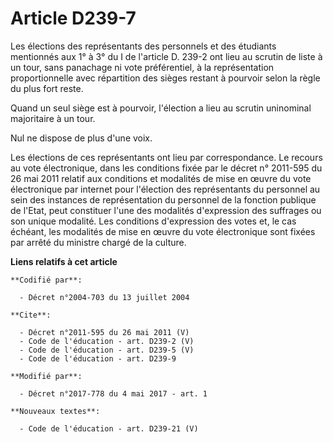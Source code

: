 # Article D239-7

Les élections des représentants des personnels et des étudiants mentionnés aux 1° à 3° du I de l'article D. 239-2 ont lieu au
scrutin de liste à un tour, sans panachage ni vote préférentiel, à la représentation proportionnelle avec répartition des
sièges restant à pourvoir selon la règle du plus fort reste. 

Quand un seul siège est à pourvoir, l'élection a lieu au scrutin uninominal majoritaire à un tour. 

Nul ne dispose de plus d'une voix. 

Les élections de ces représentants ont lieu par correspondance. Le recours au vote électronique, dans les conditions fixée
par le décret n° 2011-595 du 26 mai 2011 relatif aux conditions et modalités de mise en œuvre du vote électronique par
internet pour l'élection des représentants du personnel au sein des instances de représentation du personnel de la fonction
publique de l'Etat, peut constituer l'une des modalités d'expression des suffrages ou son unique modalité. Les conditions
d'expression des votes et, le cas échéant, les modalités de mise en œuvre du vote électronique sont fixées par arrêté du
ministre chargé de la culture.

**Liens relatifs à cet article**

	**Codifié par**:

	  - Décret n°2004-703 du 13 juillet 2004

	**Cite**:

	  - Décret n°2011-595 du 26 mai 2011 (V)
	  - Code de l'éducation - art. D239-2 (V)
	  - Code de l'éducation - art. D239-5 (V)
	  - Code de l'éducation - art. D239-9

	**Modifié par**:

	  - Décret n°2017-778 du 4 mai 2017 - art. 1

	**Nouveaux textes**:

	  - Code de l'éducation - art. D239-21 (V)
